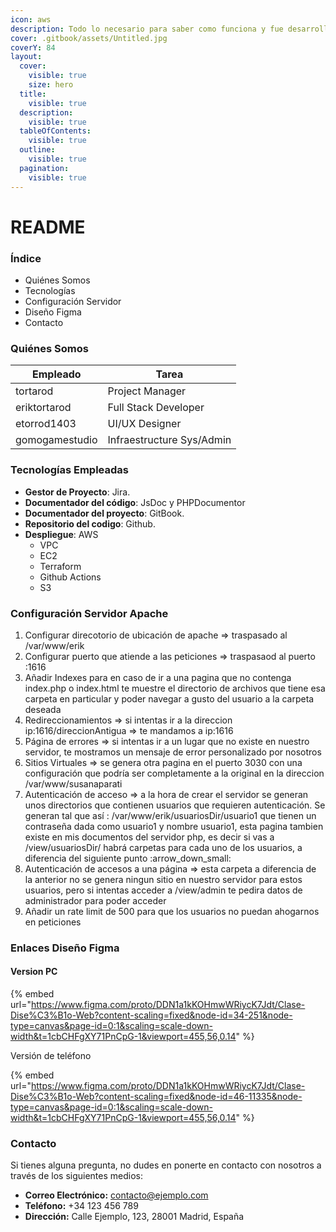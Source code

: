```yaml
---
icon: aws
description: Todo lo necesario para saber como funciona y fue desarrollado este proyecto
cover: .gitbook/assets/Untitled.jpg
coverY: 84
layout:
  cover:
    visible: true
    size: hero
  title:
    visible: true
  description:
    visible: true
  tableOfContents:
    visible: true
  outline:
    visible: true
  pagination:
    visible: true
---
```


# README

### Índice

* Quiénes Somos
* Tecnologías
* Configuración Servidor
* Diseño Figma
* Contacto

### Quiénes Somos

| Empleado       | Tarea                     |
| -------------- | ------------------------- |
| tortarod       | Project Manager           |
| eriktortarod   | Full Stack Developer      |
| etorrod1403    | UI/UX Designer            |
| gomogamestudio | Infraestructure Sys/Admin |



### Tecnologías Empleadas

* **Gestor de Proyecto**: Jira.
* **Documentador del código**: JsDoc y PHPDocumentor
* **Documentador del proyecto**: GitBook.
* **Repositorio del codigo**: Github.
* **Despliegue**: AWS
  * VPC
  * EC2
  * Terraform
  * Github Actions
  * S3

### Configuración Servidor Apache&#x20;



1. Configurar direcotorio de ubicación de apache ⇒ traspasado al /var/www/erik
2. Configurar puerto que atiende a las peticiones ⇒  traspasaod al puerto :1616&#x20;
3. Añadir Indexes para en caso de ir a una pagina que no contenga index.php o index.html te muestre el directorio de archivos que tiene esa carpeta en particular y poder navegar a gusto del usuario a la carpeta deseada
4. Redireccionamientos ⇒ si intentas ir a la direccion ip:1616/direccionAntigua ⇒ te mandamos a ip:1616
5. Página de errores ⇒ si intentas ir a un lugar que no existe en nuestro servidor, te mostramos un mensaje de error personalizado por nosotros
6. Sitios Virtuales ⇒ se genera otra pagina en el puerto 3030 con una configuración que podría ser completamente a la original en la direccion /var/www/susanaparati
7. Autenticación de acceso ⇒ a la hora de crear el servidor se generan unos directorios que contienen usuarios que requieren autenticación.  Se generan tal que así : /var/www/erik/usuariosDir/usuario1 que tienen un contraseña dada como usuario1 y nombre usuario1, esta pagina tambien existe en mis documentos del servidor php, es decir si vas a /view/usuariosDir/ habrá carpetas para cada uno de los usuarios, a diferencia del siguiente punto :arrow\_down\_small:
8. Autenticación de accesos a una página ⇒ esta carpeta a diferencia de la anterior no se genera ningun sitio en nuestro servidor para estos usuarios, pero si intentas acceder a /view/admin te pedira datos de administrador para poder acceder
9. &#x20;Añadir un rate limit de 500 para que los usuarios no puedan ahogarnos en peticiones

### Enlaces Diseño Figma

#### Version PC&#x20;

{% embed url="https://www.figma.com/proto/DDN1a1kKOHmwWRiycK7Jdt/Clase-Dise%C3%B1o-Web?content-scaling=fixed&node-id=34-251&node-type=canvas&page-id=0:1&scaling=scale-down-width&t=1cbCHFgXY71PnCpG-1&viewport=455,56,0.14" %}

Versión de teléfono



{% embed url="https://www.figma.com/proto/DDN1a1kKOHmwWRiycK7Jdt/Clase-Dise%C3%B1o-Web?content-scaling=fixed&node-id=46-11335&node-type=canvas&page-id=0:1&scaling=scale-down-width&t=1cbCHFgXY71PnCpG-1&viewport=455,56,0.14" %}

### Contacto

Si tienes alguna pregunta, no dudes en ponerte en contacto con nosotros a través de los siguientes medios:

* **Correo Electrónico:** contacto@ejemplo.com
* **Teléfono:** +34 123 456 789
* **Dirección:** Calle Ejemplo, 123, 28001 Madrid, España
